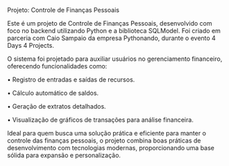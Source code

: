 Projeto: Controle de Finanças Pessoais

Este é um projeto de Controle de Finanças Pessoais, desenvolvido com foco no backend utilizando Python e a biblioteca SQLModel. Foi criado em parceria com Caio Sampaio da empresa Pythonando, durante o evento 4 Days 4 Projects.

O sistema foi projetado para auxiliar usuários no gerenciamento financeiro, oferecendo funcionalidades como:

• Registro de entradas e saídas de recursos.

• Cálculo automático de saldos.

• Geração de extratos detalhados.

• Visualização de gráficos de transações para análise financeira.

Ideal para quem busca uma solução prática e eficiente para manter o controle das finanças pessoais, o projeto combina boas práticas de desenvolvimento com tecnologias modernas, proporcionando uma base sólida para expansão e personalização.
